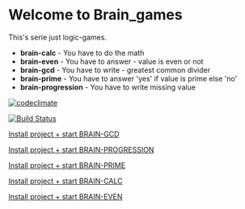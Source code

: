 # Welcome to Brain_games
This's serie just logic-games.
* **brain-calc** - You have to do the math
* **brain-even** - You have to answer - value is even or not
* **brain-gcd** - You have to write - greatest common divider
* **brain-prime** - You have to answer 'yes' if value is prime else 'no'
* **brain-progression** - You have to write missing value


[![codeclimate](https://api.codeclimate.com/v1/badges/09ee5bb16440441d140e/maintainability)](https://codeclimate.com/github/AlexeyDanilov/php-project-lvl1/maintainability)

[![Build Status](https://travis-ci.org/AlexeyDanilov/php-project-lvl1.svg?branch=master)](https://travis-ci.org/AlexeyDanilov/php-project-lvl1)

[Install project + start BRAIN-GCD](https://asciinema.org/a/hZk9AOhbZbR4pbnKmoOMUwQfb)

[Install project + start BRAIN-PROGRESSION](https://asciinema.org/a/gi7UsgGDfEoxFWfvjo0QP7cQQ)

[Install project + start BRAIN-PRIME](https://asciinema.org/a/2jryGyt6Vk0tF4fJP6yLT0kih)

[Install project + start BRAIN-CALC](https://asciinema.org/a/wh8zYgEGa594kK1lzJ9EUjedB)

[Install project + start BRAIN-EVEN](https://asciinema.org/a/GItaPVWAiEKs3x8s2493LishQ)


